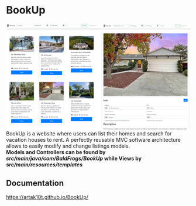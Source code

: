 # BookUp
![BookUp](bookUp.png)
BookUp is a website where users can list their homes and search for vacation houses to rent. A perfectly reusable MVC software architecture allows to easily modify and change listings models.  
**Models and Controllers can be found by *src/main/java/com/BaldFrogs/BookUp* while Views by *src/main/resources/templates***

## Documentation
https://artak10t.github.io/BookUp/
